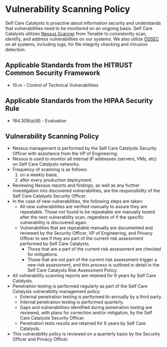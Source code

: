 # Vulnerability Scanning Policy

Self Care Catalysts is proactive about information security and understands that vulnerabilities need to be monitored on an ongoing basis. Self Care Catalysts utilizes [Nessus Scanner](http://www.tenable.com/products/nessus) from Tenable to consistently scan, identify, and address vulnerabilities on our systems. We also utilize [OSSEC](http://www.ossec.net/) on all systems, including logs, for file integrity checking and intrusion detection.

## Applicable Standards from the HITRUST Common Security Framework

* 10.m - Control of Technical Vulnerabilities

## Applicable Standards from the HIPAA Security Rule

* 164.308(a)(8) - Evaluation

## Vulnerability Scanning Policy

* Nessus management is performed by the Self Care Catalysts Security Officer with assistance from the VP of Engineering.
* Nessus is used to monitor all internal IP addresses (servers, VMs, etc) on Self Care Catalysts networks.
* Frequency of scanning is as follows:
	1. on a weekly basis;
	2. after every production deployment.
* Reviewing Nessus reports and findings, as well as any further investigation into discovered vulnerabilities, are the responsibility of the Self Care Catalysts Security Officer.
* In the case of new vulnerabilities, the following steps are taken:
	* All new vulnerabilities are verified manually to assure they are repeatable. Those not found to be repeatable are manually tested after the next vulnerability scan, regardless of if the specific vulnerability is discovered again.
	* Vulnerabilities that are repeatable manually are documented and reviewed by the Security Officer, VP of Engineering, and Privacy Officer to see if they are part of the current risk assessment performed by Self Care Catalysts.
		* Those that are a part of the current risk assessment are checked for mitigations.
		* Those that are not part of the current risk assessment trigger a new risk assessment, and this process is outlined in detail in the Self Care Catalysts Risk Assessment Policy.
* All vulnerability scanning reports are retained for 6 years by Self Care Catalysts.
* Penetration testing is performed regularly as part of the Self Care Catalysts vulnerability management policy.
	* External penetration testing is performed bi-annually by a third party.
	* Internal penetration testing is performed quarterly.
	* Gaps and vulnerabilities identified during penetration testing are reviewed, with plans for correction and/or mitigation, by the Self Care Catalysts Security Officer.
	* Penetration tests results are retained for 6 years by Self Care Catalysts.
* This vulnerability policy is reviewed on a quarterly basis by the Security Officer and Privacy Officer.
